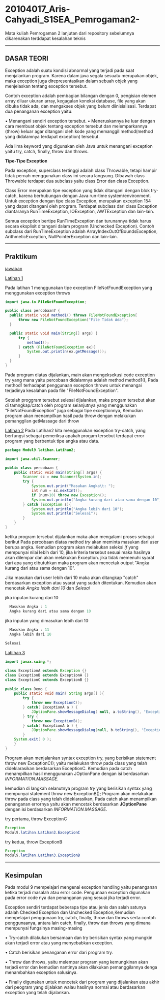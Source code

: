 # 20104017_Aris-Cahyadi_S1SEA_Pemrogaman2-

Mata kuliah Pemrogaman 2
lanjutan dari repository sebelumnya dikarenakan terddapat kesalahan teknis
<hr>

## DASAR TEORI

  Exception adalah suatu kondisi abnormal yang terjadi pada saat menjalankan program. Karena dalam java segala sesuatu merupakan objek, maka exception juga direpresentasikan dalam sebuah objek yang menjelaskan tentang exception tersebut. 
  
  Contoh exception adalah pembagian bilangan dengan 0, pengisian elemen array diluar ukuran array, kegagalan koneksi database, file yang akan dibuka tidak ada, dan mengakses objek yang belum diinisialisasi. Terdapat dua penanganan exception yaitu: 
  
  • Menangani sendiri exception tersebut. 
  • Meneruskannya ke luar dengan cara membuat objek tentang exception tersebut dan melemparkannya (throw) keluar agar ditangani oleh kode yang memanggil method(method yang didalamnya terdapat exception) tersebut. 
  
  Ada lima keyword yang digunakan oleh Java untuk menangani exception yaitu try, catch, finally, throw dan throws.

**Tipe-Tipe Exception**

  Pada exception, superclass tertinggi adalah class Throwable, tetapi hampir tidak pernah menggunakan class ini secara langsung. Dibawah class Throwable terdapat dua subclass yaitu class Error dan class Exception. 
  
  Class Error merupakan tipe exception yang tidak ditangani dengan blok try-catch, karena berhubungan dengan Java run-time system/environment. Untuk exception dengan tipe class Exception, merupakan exception 154 yang dapat ditangani oleh program. Terdapat subclass dari class Exception diantaranya RunTimeException, IOException, AWTException dan lain-lain.
  
  Semua exception bertipe RunTimeException dan turunannya tidak harus secara eksplisit ditangani dalam program (Unchecked Exception). Contoh subclass dari RunTimeException adalah ArrayIndexOutOfBoundsException, ArithmeticException, NullPointerException dan lain-lain.

<hr>

## Praktikum

[jawaban ](https://github.com/Lil-Pumpkin/20104017_Aris-Cahyadi_S1SEA_Pemrogaman2-/tree/modul9/src/Modul9/Latihan)

[Latihan 1](https://github.com/Lil-Pumpkin/20104017_Aris-Cahyadi_S1SEA_Pemrogaman2-/tree/modul9/src/Modul9/Latihan/L1)

  Pada latihan 1 menggunakan tipe exception FileNotFoundException yang menggunakan exception throws
  
  ```java
  import java.io.FileNotFoundException;

public class percobaan7 {
    public static void method1() throws FileNotFoundException{
        throw new FileNotFoundException("File Tidak Ada");
    }

    public static void main(String[] args) {
        try {
            method1();
        } catch (FileNotFoundException ex){
            System.out.println(ex.getMessage());
        }
    }
}
```

  Pada program diatas dijalankan, main akan mengeksekusi code exception try yang mana yaitu percobaan didalamnya adalah method method1(), Pada method1 terhadapat penggunaan exception throws untuk menangai terjadinya kesalahan pada file "FileNotFoundException".
  
  Setelah proggram tersebut selesai dijalankan, maka progam tersebut akan di tamngkap/catch oleh program selanjutnya yang menggunakan "FileNotFoundException" juga sebagai tipe exceptionnya, Kemudian program akan menampilkan hasil pada throw dengan melakukan pemanggilan getMassage dari throw
  
[Latihan 2](https://github.com/Lil-Pumpkin/20104017_Aris-Cahyadi_S1SEA_Pemrogaman2-/tree/modul9/src/Modul9/Latihan/L2)
Pada Latihan2 kita menggunakan exception try-catch, yang berfungsi sebagai pemeriksa apakah progam tersebut terdapat error program yang berbentuk tipe angka atau data.

```java
package Modul9.latihan.Latihan2;

import java.util.Scanner;

public class percobaan {
    public static void main(String[] args) {
        Scanner sc = new Scanner(System.in);
        try {
            System.out.print("Masukan Angka\t: ");
            int num = sc.nextInt();
            if (num>10) throw new Exception();
            System.out.println("Angka kurang dari atau sama dengan 10");
        } catch (Exception s){
            System.out.println("Angka lebih dari 10");
            System.out.println("Selesai");
        }
    }
}
```

ketika program tersebut dijalankan maka akan mengalami proses sebagai berikut
  Pada percobaan diatas method *try* akan meminta masukan dari user berupa angka. Kemudian program akan melakukan seleksi *if* yang mempunyai nilai lebih dari 10, jika kriteria tersebut sesuai maka hasilnya akan dilempar dan akan melakukan Exception. jika tidak memenuhi syarat dari apa yang dibutuhkan maka program akan mencetak output "Angka kurang dari atau sama dengan 10".
  
  Jika masukan dari user lebih dari 10 maka akan ditangkap "catch" berdasarkan exception atau syarat yang sudah ditentukan. Kemudian akan mencetak *Angka lebih dari 10* dan *Selesai*
  
  jika inputan kurang dari 10
```java
  Masukan Angka	: 1
  Angka kurang dari atau sama dengan 10
```

  jika inputan yang dimasukan lebih dari 10
```java
  Masukan Angka	: 11
  Angka lebih dari 10
  
Selesai
```

[Latiihan 3](https://github.com/Lil-Pumpkin/20104017_Aris-Cahyadi_S1SEA_Pemrogaman2-/tree/modul9/src/Modul9/Latihan/L3)

```java
import javax.swing.*;

class ExceptionA extends Exception {}
class ExceptionB extends ExceptionA {}
class ExceptionC extends ExceptionB {}
    
public class Demo {
    public static void main( String args[] ){
        try {
            throw new ExceptionC();
        } catch( ExceptionA a ) {
            JOptionPane.showMessageDialog( null, a.toString(), "Exception", JOptionPane.INFORMATION_MESSAGE ); 
        } try {
            throw new ExceptionB(); 
        } catch( ExceptionA b ) {
            JOptionPane.showMessageDialog(null, b.toString(), "Exception", JOptionPane.INFORMATION_MESSAGE );
        }
    System.exit( 0 );
    }
}
```

  Program akan menjalankan syntax exception try, yang berisikan statement throw new ExceptionC(); yaitu melakukan throw pada class yang telah dideklarasikan berdasarkan ExceptionC. Kemudian pada catch menampilkan hasil menggunakan JOptionPane dengan isi berdasarkan *INFORMATION.MASSAGE.*
  
  kemudian di langkah selanutnya program *try* yang berisikan syntax yang mempunyai statement throw new ExceptionB(); Program akan melakukan throw pada class yang telah dideklarasikan, Pada catch akan menampilkan penanganan errornya yaitu akan mencetak berdasarkan **JOptionPane** dengan isi berdasarkan *INFORMATION.MASSAGE.*
  
  try pertama, throw ExceptionC
```java
Exception
Modul9.latihan.Latihan3.ExceptionC
```

  try kedua, throw ExceptionB
```java
Exception
Modul9.latihan.Latihan3.ExceptionB
```

<hr>

## Kesimpulan
  Pada modul 9 mempelajari mengenai exception handling yaitu penanganan ketika terjadi masalah atau error code. Pengunaan exception digunakan pada error code nya dan penanganan yang sesuai jika terjadi error. 
  
  Exception sendiri terdapat beberapa tipe atau jenis dan salah satunya adalah Checked Exception dan Unchecked Exception,Kemudian mempelajari penggunaan try, catch, finally, throw dan throws serta contoh penggunaanya, antara lain catch, finally, throw dan throws yang dimana mempunyai fungsinya masing-masing
  
  • Try-catch dilakukan bersamaan dan try berisikan syntax yang mungkin akan terjadi error atau yang menyebabkan exception.
  
  • Catch berisikan penanganan error dari program try.
  
  • Throw dan throws, yaitu melempar program yang kemungkinan akan terjadi error dan kemudian nantinya akan dilakukan pemanggilannya denga menambahkan exception solusinya.
  
  • Finally digunakan untuk mencetak dari program yang dijalankan atau akhir dari peogram yang dijalakan walau hasilnya normal atau berdasarkan exception yang telah dijalankan.
